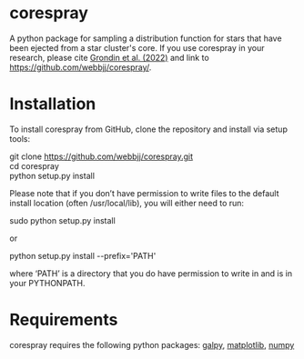 # corespray
A python package for sampling a distribution function for stars that have been ejected from a star cluster's core. If you use corespray in your research, please cite [Grondin et al. (2022)](https://ui.adsabs.harvard.edu/abs/2022MNRAS.tmp.3150G/abstract) and link to https://github.com/webbjj/corespray/.

# Installation 
To install corespray from GitHub, clone the repository and install via setup tools:

git clone https://github.com/webbjj/corespray.git  
cd corespray  
python setup.py install  

Please note that if you don’t have permission to write files to the default install location (often /usr/local/lib), you will either need to run:

sudo python setup.py install 

or

python setup.py install --prefix='PATH' 

where ‘PATH’ is a directory that you do have permission to write in and is in your PYTHONPATH.

# Requirements  

corespray requires the following python packages: [galpy](https://docs.galpy.org/en/v1.8.1/), [matplotlib](https://matplotlib.org/), [numpy](https://numpy.org/)
